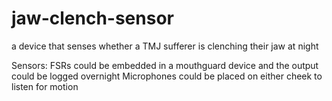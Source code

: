# jaw-clench-sensor
a device that senses whether a TMJ sufferer is clenching their jaw at night

Sensors:
FSRs could be embedded in a mouthguard device and the output could be logged overnight
Microphones could be placed on either cheek to listen for motion
